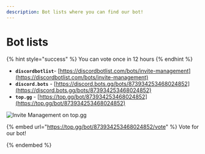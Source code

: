 ```yaml
---
description: Bot lists where you can find our bot!
---
```


# Bot lists

{% hint style="success" %}
You can vote once in 12 hours
{% endhint %}

* **`discordbotlist`**- [https://discordbotlist.com/bots/invite-management](https://discordbotlist.com/bots/invite-management)  
* **`discord.bots`** - [https://discord.bots.gg/bots/873934253468024852](https://discord.bots.gg/bots/873934253468024852)
* **`top.gg`** - [https://top.gg/bot/873934253468024852](https://top.gg/bot/873934253468024852)

![Invite Management on top.gg](https://top.gg/api/widget/873934253468024852.svg)  

{% embed url="https://top.gg/bot/873934253468024852/vote" %}
Vote for our bot!  

{% endembed %}  